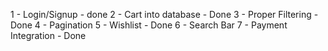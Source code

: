 1 - Login/Signup - done
2 - Cart into database - Done
3 - Proper Filtering - Done
4 - Pagination
5 - Wishlist - Done
6 - Search Bar
7 - Payment Integration - Done